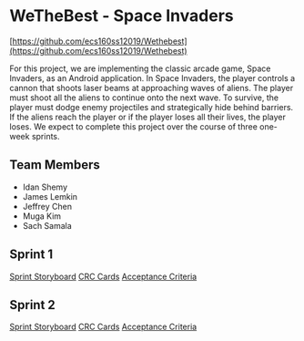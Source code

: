 # WeTheBest - Space Invaders
[https://github.com/ecs160ss12019/Wethebest](https://github.com/ecs160ss12019/Wethebest)

For this project, we are implementing the classic arcade game, Space Invaders, as an Android application. In Space Invaders, the player controls a cannon that shoots laser beams at approaching waves of aliens. The player must shoot all the aliens to continue onto the next wave. To survive, the player must dodge enemy projectiles and strategically hide behind barriers. If the aliens reach the player or if the player loses all their lives, the player loses.  We expect to complete this project over the course of three one-week sprints.

## Team Members
* Idan Shemy
* James Lemkin
* Jeffrey Chen
* Muga Kim
* Sach Samala

## Sprint 1
[Sprint Storyboard](https://github.com/ecs160ss12019/Wethebest/blob/master/Sprint1/Sprint_Storyboard.png)
[CRC Cards](https://github.com/ecs160ss12019/Wethebest/blob/master/Sprint1/CRC_Cards.png) 
[Acceptance Criteria](https://github.com/ecs160ss12019/Wethebest/blob/master/Sprint1/Acceptance_Criteria.md)


## Sprint 2
[Sprint Storyboard](https://github.com/ecs160ss12019/Wethebest/blob/master/Sprint2/Sprint_Storyboard.png)
[CRC Cards](https://github.com/ecs160ss12019/Wethebest/blob/master/Sprint2/CRC_Cards.png) 
[Acceptance Criteria](https://github.com/ecs160ss12019/Wethebest/blob/master/Sprint2/Acceptance_Criteria.md)